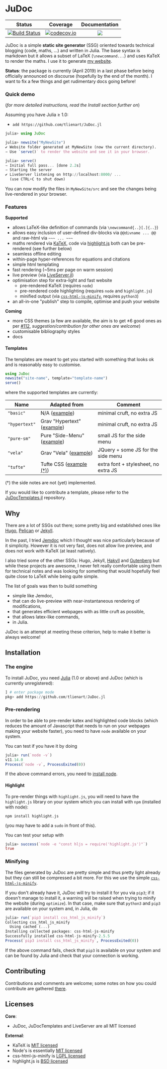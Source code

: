 # JuDoc

| Status | Coverage | Documentation |
| :----: | :------: | :-----------: |
| [![Build Status](https://travis-ci.org/tlienart/JuDoc.jl.svg?branch=master)](https://travis-ci.org/tlienart/JuDoc.jl) | [![codecov.io](http://codecov.io/github/tlienart/JuDoc.jl/coverage.svg?branch=master)](http://codecov.io/github/tlienart/JuDoc.jl?branch=master) | [![](https://img.shields.io/badge/docs-dev-blue.svg)](https://tlienart.github.io/JuDoc.jl/dev) |

JuDoc is a simple **static site generator** (SSG) oriented towards technical blogging (code, maths, ...) and written in Julia.
The base syntax is markdown but it allows a subset of LaTeX (`\newcommand...`) and uses KaTeX to render the maths.
I use it to generate [my website](https://tlienart.github.io).

**Status**: the package is currently (April 2019) in a last phase before being officially announced on discourse (hopefully by the end of the month). I want to fix a few things and get rudimentary docs going before!

### Quick demo

(_for more detailed instructions, read the Install section further on_)

Assuming you have Julia ≥ 1.0:

* `add https://github.com/tlienart/JuDoc.jl`

```julia
julia> using JuDoc

julia> newsite("MyNewSite")
✔ Website folder generated at MyNewSite (now the current directory).
→ Use `serve()` to render the website and see it in your browser.

julia> serve()
→ Initial full pass... [done 2.2s]
→ Starting the server
✔ LiveServer listening on http://localhost:8000/ ...
  (use CTRL+C to shut down)
```

You can now modify the files in `MyNewSite/src` and see the changes being live-rendered in your browser.

### Features

**Supported**
* allows LaTeX-like definition of commands (via `\newcommand{..}[.]{..}`)
* allows easy inclusion of user-defined div-blocks via `@@divname ... @@` and raw-html via `~~~ ... ~~~`
* maths rendered via [KaTeX](https://katex.org/), code via [highlight.js](highlightjs.org) both can be pre-rendered (see further below)
* seamless offline editing
* within-page hyper-references for equations and citations
* simple html templating
* fast rendering (~5ms per page on warm session)
* live preview (via [LiveServer.jl](https://github.com/asprionj/LiveServer.jl))
* optimisation step for extra-light and fast website
  * pre-rendered KaTeX (requires `node`)
  * pre-rendered code highlighting (requires `node` and `highlight.js`)
  * minified output (via [`css-html-js-minify`](https://github.com/juancarlospaco/css-html-js-minify), requires `python3`)
* an all-in-one "publish" step to compile, optimise and push your website

**Coming**
* more CSS  themes (a few are available, the aim is to get ±6 good ones as per [#112](https://github.com/tlienart/JuDoc.jl/issues/112), _suggestion/contribution for other ones are welcome_)
* customisable bibliography styles
* docs

#### Templates

The templates are meant to get you started with something that looks ok and is reasonably easy to customise.

```julia
using JuDoc
newsite("site-name", template="template-name")
serve()
```

where the supported templates are currently:

| Name          | Adapted from  | Comment  |
| ------------- | -------------| -----    |
| `"basic"`     | N/A ([example](https://tlienart.github.io/)) | minimal cruft, no extra JS |
| `"hypertext"` | Grav "Hypertext" ([example](http://hypertext.artofthesmart.com/)) | minimal cruft, no extra JS |
| `"pure-sm"`   | Pure "Side-Menu" ([example](https://purecss.io/layouts/side-menu/)) | small JS for the side menu  |
| `"vela"`      | Grav "Vela" ([example](https://demo.matthiasdanzinger.eu/vela/)) | JQuery + some JS for the side menu |
| `"tufte"`      | Tufte CSS ([example (†)](https://edwardtufte.github.io/tufte-css/)) | extra font + stylesheet, no extra JS |

(†) the side notes are not (yet) implemented.

If you would like to contribute a template, please refer to the [JuDocTemplates.jl](https://github.com/tlienart/JuDocTemplates.jl) repository.

## Why

There are a lot of SSGs out there; some pretty big and established ones like [Hugo](https://gohugo.io/), [Pelican](https://blog.getpelican.com/) or [Jekyll](https://github.com/jekyll/jekyll).

In the past, I tried [Jemdoc](http://jemdoc.jaboc.net/) which I thought was nice particularly because of it simplicity.
However it is not very fast, does not allow live preview, and does not work with KaTeX (at least natively).

I also tried some of the other SSGs: Hugo, Jekyll, [Hakyll](https://jaspervdj.be/hakyll/) and [Gutenberg](https://github.com/Keats/gutenberg) but while these projects are awesome, I never felt really comfortable using them for technical notes and was looking for something that would hopefully feel quite close to LaTeX while being quite simple.

The list of goals was then to build something

* simple like Jemdoc,
* that can do live-preview with near-instantaneous rendering of modifications,
* that generates efficient webpages with as little cruft as possible,
* that allows latex-like commands,
* in Julia.

JuDoc is an attempt at meeting these criterion, help to make it better is always welcome!

## Installation

### The engine

To install JuDoc, you need [Julia](https://julialang.org/) (1.0 or above) and JuDoc (which is currently unregistered):

```julia
] # enter package mode
pkg> add https://github.com/tlienart/JuDoc.jl
```

### Pre-rendering

In order to be able to pre-render katex and highlighted code blocks (which reduces the amount of Javascript that needs to run on your webpages making your website faster), you need to have `node` available on your system.

You can test if you have it by doing

```julia
julia> run(`node -v`)
v11.14.0
Process(`node -v`, ProcessExited(0))
```

If the above command errors, you need to [install node](https://nodejs.org/en/).

#### Highlight

To pre-render things with `highlight.js`, you will need to have the `highlight.js` library on your system which you can install with `npm` (installed with node):

```
npm install highlight.js
```

(you may have to add a `sudo` in front of this).

You can test your setup with

```julia
julia> success(`node -e "const hljs = require('highlight.js')"`)
true
```

### Minifying

The files generated by JuDoc are pretty simple and thus pretty light already but they can still be compressed a bit more.
For this we use the simple [`css-html-js-minify`](https://github.com/juancarlospaco/css-html-js-minify).

If you don't already have it, JuDoc will try to install it for you via `pip3`; if it doesn't manage to install it, a warning will be raised when trying to minify the website (during `optimize`).
In that case, make sure that `python3` and `pip3` are available on your system and, in Julia, do

```julia
julia> run(`pip3 install css_html_js_minify`)
Collecting css_html_js_minify
  Using cached (...)
Installing collected packages: css-html-js-minify
Successfully installed css-html-js-minify-2.5.5
Process(`pip3 install css_html_js_minify`, ProcessExited(0))
```

If the above command fails, check that `pip3` is available on your system and can be found by Julia and check that your connection is working.

## Contributing

Contributions and comments are welcome; some notes on how you could contribute are gathered [there](https://github.com/tlienart/JuDoc.jl/blob/master/CONTRIBUTING.md).

## Licenses

**Core**:

* JuDoc, JuDocTemplates and LiveServer are all MIT licensed

**External**:

* KaTeX is [MIT licensed](https://github.com/KaTeX/KaTeX/blob/master/LICENSE)
* Node's is essentially [MIT licensed](https://github.com/nodejs/node/blob/master/LICENSE)
* css-html-js-minify is [LGPL licensed](https://github.com/juancarlospaco/css-html-js-minify/blob/master/LICENCE.lgpl.txt)
* highlight.js is [BSD licensed](https://github.com/highlightjs/highlight.js/blob/master/LICENSE)
